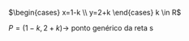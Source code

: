 $\begin{cases} x=1-k \\ y=2+k  \end{cases} k \in R$

$P=(1-k,2+k) \rightarrow$ ponto genérico da reta s